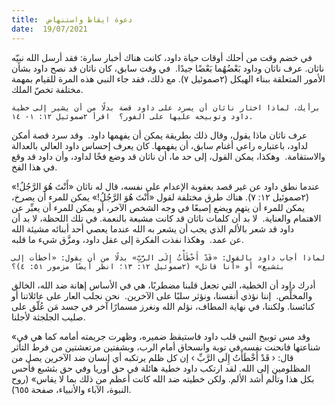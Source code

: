 ```yaml
---
title:  دعوة ايقاظ واستنهاض
date:  19/07/2021
---
```


في خضم وقت من أحلك أوقات حياة داود، كانت هناك أخبار سارة: فقد أرسل الله نبيّه ناثان. عرف ناثان وداود بَعْضُهُما بَعْضًا جيدًا.  في وقت سابق، كان ناثان قد نصح داود بشأن الأمور المتعلقة ببناء الهيكل (٢صموئيل ٧). مع ذلك، فقد جاء النبي هذه المرة للقيام بمهمة مختلفة تخصّ الملك.

`برأيك، لماذا اختار ناثان أن يسرد على داود قصة بدلًا من أن يشير إلى خطية داود وتوبيخه عليها على الفور؟  اقرأ ٢صموئيل ١٢: ١- ١٤.`

عرف ناثان ماذا يقول، وقال ذلك بطريقة يمكن أن يفهمها داود.  وقد سرد قصة أمكن لداود، باعتباره راعي أغنام سابق، أن يفهمها. كان يعرف إحساس داود العالي بالعدالة والاستقامة.  وهكذا، يمكن القول، إلى حد ما، أن ناثان قد وضع فخًا لداود، وأن داود قد وقع في هذا الفخ.

عندما نطق داود عن غير قصد بعقوبة الإعدام على نفسه، قال له ناثان «أَنْتَ هُوَ الرَّجُلُ!» (٢صموئيل ١٢: ٧). هناك طرق مختلفة لقول «أَنْتَ هُوَ الرَّجُلُ!» يمكن للمرء أن يصرخ، يمكن للمرء أن يتهم ويضع إصبعًا في وجه الشخص الآخر، أو يمكن للمرء أن يعبِّر عن الاهتمام والعناية.  لا بد أن كلمات ناثان قد كانت مشبعة بالنعمة. في تلك اللحظة، لا بد أن داود قد شعر بالألم الذي يجب أن يشعر به الله عندما يعصي أحد أبنائه مشيئة الله عن عمد.  وهكذا نفذت الفكرة إلى عقل داود، ومزَّق شيء ما قلبه.

`لماذا أجاب داود بالقول: «قَدْ أَخْطَأْتُ إِلَى الرَّبِّ» بدلًا من أن يقول: «أخطأت إلى بثشبع» أو «أنا قاتل» (٢صموئيل ١٢: ١٣؛ انظر أيضًا مزمور ٥١: ٤)؟`

أدرك داود أن الخطية، التي تجعل قلبنا مضطربًا، هي في الأساس إهانة ضد الله، الخالق والمخلِّص.  إننا نؤذي أنفسنا، ونؤثر سلبًا على الآخرين.  نحن نجلب العار على عائلاتنا أو كنائسنا. ولكننا، في نهاية المطاف، نؤلم الله ونغرز مسمارًا آخر في جسد مَن عُلّق على صليب الجلجثة لأجلنا.

«وقد مس توبيخ النبي قلب داود فاستيقظ ضميره، وظهرت جريمته أمامه كما هي في شناعتها فانحنت نفسه في توبة وانسحاق أمام الرب، وبشفتين مرتعشتين من فرط التأثر قال: ‹ قَدْ أَخْطَأْتُ إِلَى الرَّبِّ › إن كل ظلم يرتكبه أي إنسان ضد الآخرين يصل من المظلومين إلى الله. لقد ارتكب داود خطية هائلة في حق أوريا وفي حق بثشبع فأحس بكل هذا وتألم أشد الألم. ولكن خطيته ضد الله كانت أعظم من ذلك بما لا يقاس» (روح النبوة، الآباء والأنبياء، صفحة ٦٥٥).